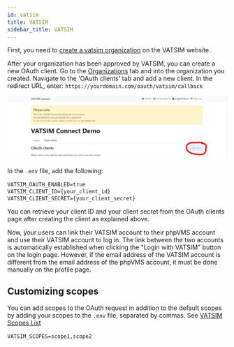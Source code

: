 ```yaml
---
id: vatsim
title: VATSIM
sidebar_title: VATSIM
---
```


First, you need to [create a vatsim organization](https://auth.vatsim.net/organization/requirements) on the VATSIM website.

After your organization has been approved by VATSIM, you can create a new OAuth client.
Go to the [Organizations](https://auth.vatsim.net/organization) tab and into the organization you created. Navigate to the 'OAuth clients' tab and add a new client.
In the redirect URL, enter: `https://yourdomain.com/oauth/vatsim/callback`

![](img/create-vatsim.png)

In the `.env` file, add the following:

```shell title=".env"
VATSIM_OAUTH_ENABLED=true
VATSIM_CLIENT_ID={your_client_id}
VATSIM_CLIENT_SECRET={your_client_secret}
```
You can retrieve your client ID and your client secret from the OAuth clients page after creating the client as explained above.

Now, your users can link their VATSIM account to their phpVMS account and use their VATSIM account to log in. The link between the two accounts is automatically established when clicking the "Login with VATSIM" button on the login page. However, if the email address of the VATSIM account is different from the email address of the phpVMS account, it must be done manually on the profile page.

## Customizing scopes

You can add scopes to the OAuth request in addition to the default scopes by adding your scopes to the `.env` file, separated by commas.
See [VATSIM Scopes List](https://vatsim.dev/api/connect-api/redirect)

```shell title=".env"
VATSIM_SCOPES=scope1,scope2
```
